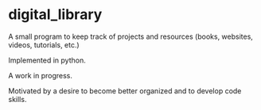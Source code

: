 # digital_library
A small program to keep track of projects and resources (books, websites, videos, tutorials, etc.)

Implemented in python.


A work in progress.  

Motivated by a desire to become better organized and to develop code skills.

